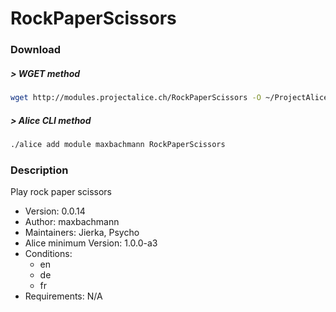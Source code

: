 # RockPaperScissors

### Download

##### > WGET method
```bash
wget http://modules.projectalice.ch/RockPaperScissors -O ~/ProjectAlice/system/moduleInstallTickets/RockPaperScissors.install
```

##### > Alice CLI method
```bash
./alice add module maxbachmann RockPaperScissors
```

### Description
Play rock paper scissors

- Version: 0.0.14
- Author: maxbachmann
- Maintainers: Jierka, Psycho
- Alice minimum Version: 1.0.0-a3
- Conditions:
  - en
  - de
  - fr
- Requirements: N/A

